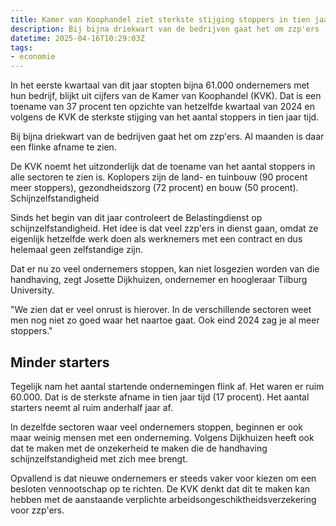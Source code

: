 ```yaml
---
title: Kamer van Koophandel ziet sterkste stijging stoppers in tien jaar
description: Bij bijna driekwart van de bedrijven gaat het om zzp'ers
datetime: 2025-04-16T10:29:03Z
tags: 
- economie
---
```


In het eerste kwartaal van dit jaar stopten bijna 61.000 ondernemers met hun bedrijf, blijkt uit cijfers van de Kamer van Koophandel (KVK). Dat is een toename van 37 procent ten opzichte van hetzelfde kwartaal van 2024 en volgens de KVK de sterkste stijging van het aantal stoppers in tien jaar tijd.

Bij bijna driekwart van de bedrijven gaat het om zzp'ers. Al maanden is daar een flinke afname te zien.

De KVK noemt het uitzonderlijk dat de toename van het aantal stoppers in alle sectoren te zien is. Koplopers zijn de land- en tuinbouw (90 procent meer stoppers), gezondheidszorg (72 procent) en bouw (50 procent).
Schijnzelfstandigheid

Sinds het begin van dit jaar controleert de Belastingdienst op schijnzelfstandigheid. Het idee is dat veel zzp'ers in dienst gaan, omdat ze eigenlijk hetzelfde werk doen als werknemers met een contract en dus helemaal geen zelfstandige zijn.

Dat er nu zo veel ondernemers stoppen, kan niet losgezien worden van die handhaving, zegt Josette Dijkhuizen, ondernemer en hoogleraar Tilburg University.

"We zien dat er veel onrust is hierover. In de verschillende sectoren weet men nog niet zo goed waar het naartoe gaat. Ook eind 2024 zag je al meer stoppers."

## Minder starters

Tegelijk nam het aantal startende ondernemingen flink af. Het waren er ruim 60.000. Dat is de sterkste afname in tien jaar tijd (17 procent). Het aantal starters neemt al ruim anderhalf jaar af.

In dezelfde sectoren waar veel ondernemers stoppen, beginnen er ook maar weinig mensen met een onderneming. Volgens Dijkhuizen heeft ook dat te maken met de onzekerheid te maken die de handhaving schijnzelfstandigheid met zich mee brengt.

Opvallend is dat nieuwe ondernemers er steeds vaker voor kiezen om een besloten vennootschap op te richten. De KVK denkt dat dit te maken kan hebben met de aanstaande verplichte arbeidsongeschiktheidsverzekering voor zzp'ers.
